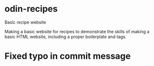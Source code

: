 # odin-recipes
Basic recipe website

Making a basic website for recipes to demonstrate the skills of making a basic HTML website, including a proper boilerplate and tags.

# Fixed typo in commit message
